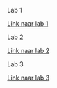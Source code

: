 Lab 1

[Link naar lab 1](https://github.com/Caro03/2imd-webtech3-portfolio/tree/master/lab1%20-%20git)

Lab 2

[Link naar lab 2](https://github.com/Caro03/2imd-webtech3-portfolio/tree/master/lab2)

Lab 3 

[Link naar lab 3](https://github.com/Caro03/2imd-webtech3-portfolio/tree/master/lab3)